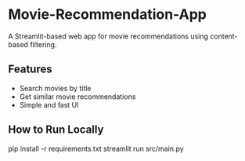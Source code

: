 # Movie-Recommendation-App

A Streamlit-based web app for movie recommendations using content-based filtering.

## Features

- Search movies by title
- Get similar movie recommendations
- Simple and fast UI

## How to Run Locally

pip install -r requirements.txt
streamlit run src/main.py
